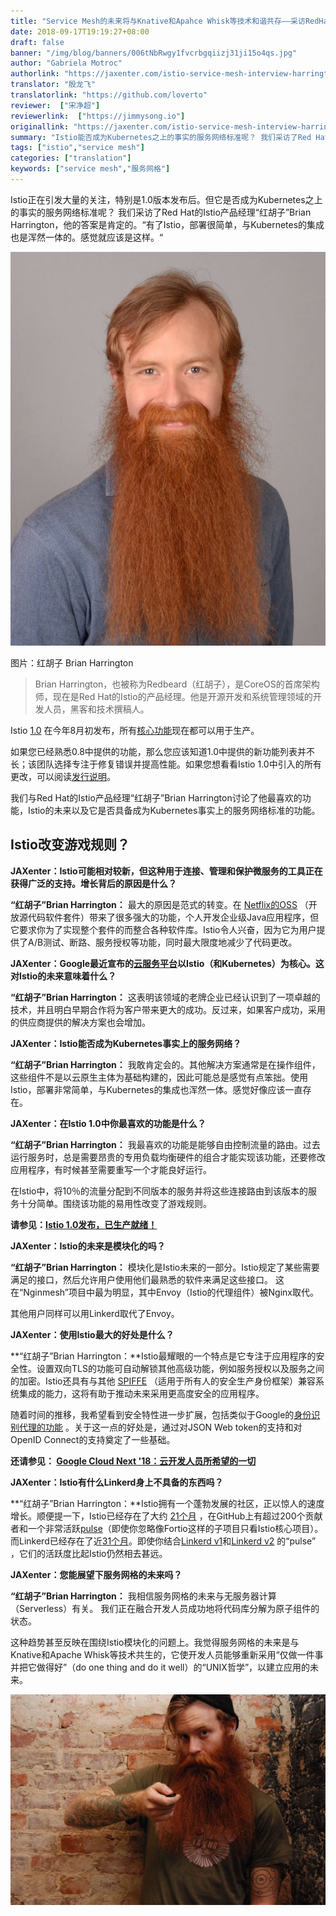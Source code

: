 ```yaml
---
title: "Service Mesh的未来将与Knative和Apahce Whisk等技术和谐共存——采访RedHat的Istio产品经理"
date: 2018-09-17T19:19:27+08:00
draft: false
banner: "/img/blog/banners/006tNbRwgy1fvcrbgqiizj31ji15o4qs.jpg"
author: "Gabriela Motroc"
authorlink: "https://jaxenter.com/istio-service-mesh-interview-harrington-148638.html#authors-block"
translator: "殷龙飞"
translatorlink: "https://github.com/loverto"
reviewer:  ["宋净超"]
reviewerlink:  ["https://jimmysong.io"]
originallink: "https://jaxenter.com/istio-service-mesh-interview-harrington-148638.html"
summary: "Istio能否成为Kubernetes之上的事实的服务网络标准呢？ 我们采访了Red Hat的Istio产品经理“红胡子”Brian Harrington，他的答案是肯定的。"
tags: ["istio","service mesh"]
categories: ["translation"]
keywords: ["service mesh","服务网格"]
---
```


Istio正在引发大量的关注，特别是1.0版本发布后。但它是否成为Kubernetes之上的事实的服务网络标准呢？ 我们采访了Red Hat的Istio产品经理“红胡子”Brian Harrington，他的答案是肯定的。“有了Istio，部署很简单，与Kubernetes的集成也是浑然一体的。感觉就应该是这样。“

![红胡子 Brian Harrington](006tNbRwgy1fvcqw67cllj30lc0qodj9.jpg)

图片：红胡子 Brian Harrington

> Brian Harrington，也被称为Redbeard（红胡子），是CoreOS的首席架构师，现在是Red Hat的Istio的产品经理。他是开源开发和系统管理领域的开发人员，黑客和技术撰稿人。

Istio [1.0](https://jaxenter.com/istio-1-0-arrived-core-features-ready-production-use-147459.html) 在今年8月初发布，所有[核心功能](https://istio.io/about/feature-stages/)现在都可以用于生产。

如果您已经熟悉0.8中提供的功能，那么您应该知道1.0中提供的新功能列表并不长；该团队选择专注于修复错误并提高性能。如果您想看看Istio 1.0中引入的所有更改，可以阅读[发行说明](https://istio.io/zh/about/notes/1.0/)。

我们与Red Hat的Istio产品经理“红胡子”Brian Harrington讨论了他最喜欢的功能，Istio的未来以及它是否具备成为Kubernetes事实上的服务网络标准的功能。

## Istio改变游戏规则？

**JAXenter：Istio可能相对较新，但这种用于连接、管理和保护微服务的工具正在获得广泛的支持。增长背后的原因是什么？**

**“红胡子”Brian Harrington：** 最大的原因是范式的转变。在 [Netflix的OSS](https://netflix.github.io/) （开放源代码软件套件）带来了很多强大的功能，个人开发企业级Java应用程序，但它要求你为了实现整个套件的而整合各种软件库。Istio令人兴奋，因为它为用户提供了A/B测试、断路、服务授权等功能，同时最大限度地减少了代码更改。

**JAXenter：Google最近宣布的[云服务平台](https://jaxenter.com/google-cloud-interesting-announcements-147230.html)以Istio（和Kubernetes）为核心。这对Istio的未来意味着什么？**

**“红胡子”Brian Harrington：** 这表明该领域的老牌企业已经认识到了一项卓越的技术，并且明白早期合作将为客户带来更大的成功。反过来，如果客户成功，采用的供应商提供的解决方案也会增加。

**JAXenter：Istio能否成为Kubernetes事实上的服务网络？**

**“红胡子”Brian Harrington：** 我敢肯定会的。其他解决方案通常是在操作组件，这些组件不是以云原生主体为基础构建的，因此可能总是感觉有点笨拙。使用Istio，部署非常简单，与Kubernetes的集成也浑然一体。感觉好像应该一直存在。

**JAXenter：在Istio 1.0中你最喜欢的功能是什么？**

**“红胡子”Brian Harrington：** 我最喜欢的功能是能够自由控制流量的路由。过去运行服务时，总是需要昂贵的专用负载均衡硬件的组合才能实现该功能，还要修改应用程序，有时候甚至需要重写一个才能良好运行。

在Istio中，将10％的流量分配到不同版本的服务并将这些连接路由到该版本的服务十分简单。围绕该功能的易用性改变了游戏规则。

**请参见：[Istio 1.0发布，已生产就绪！](http://www.servicemesher.com/blog/announcing-istio-1.0/)**

**JAXenter：Istio的未来是模块化的吗？**

**“红胡子”Brian Harrington：** 模块化是Istio未来的一部分。Istio规定了某些需要满足的接口，然后允许用户使用他们最熟悉的软件来满足这些接口。 这在“Nginmesh”项目中最为明显，其中Envoy（Istio的代理组件）被Nginx取代。

其他用户同样可以用Linkerd取代了Envoy。

**JAXenter：使用Istio最大的好处是什么？**

**“红胡子”Brian Harrington：**Istio最耀眼的一个特点是它专注于应用程序的安全性。设置双向TLS的功能可自动解锁其他高级功能，例如服务授权以及服务之间的加密。Istio还具有与其他 [SPIFFE](https://spiffe.io/) （适用于所有人的安全生产身份框架）兼容系统集成的能力，这将有助于推动未来采用更高度安全的应用程序。

随着时间的推移，我希望看到安全特性进一步扩展，包括类似于Google的[身份识别代理的功能](https://cloud.google.com/iap/) 。关于这一点的好处是，通过对JSON Web token的支持和对OpenID Connect的支持奠定了一些基础。

**还请参见： [Google Cloud Next '18：云开发人员所希望的一切](https://jaxenter.com/google-cloud-interesting-announcements-147230.html)**

**JAXenter：Istio有什么Linkerd身上不具备的东西吗？**

**“红胡子”Brian Harrington：**Istio拥有一个蓬勃发展的社区，正以惊人的速度增长。顺便提一下，Istio已经存在了大约 [21个月](https://github.com/istio/istio/commit/0216e811e9da88b867742710f7d166cef2eabfbc) ，在GitHub上有超过200个贡献者和一个非常活跃[pulse](https://github.com/istio/istio/pulse)（即使你忽略像Fortio这样的子项目只看Istio核心项目）。而Linkerd已经存在了近[31个月](https://github.com/linkerd/linkerd/tree/37e38f2a892d9354eea7305135aa6370612b02f2)。即使你结合[Linkerd v1](https://github.com/linkerd/linkerd/pulse)和[Linkerd v2](https://github.com/linkerd/linkerd2/pulse/) 的“pulse” ，它们的活跃度比起Istio仍然相去甚远。

**JAXenter：您能展望下服务网格的未来吗？**

**“红胡子”Brian Harrington：** 我相信服务网格的未来与无服务器计算（Serverless）有关。 我们正在融合开发人员成功地将代码库分解为原子组件的状态。

这种趋势甚至反映在围绕Istio模块化的问题上。我觉得服务网格的未来是与Knative和Apache Whisk等技术共生的，它使开发人员能够重新采用“仅做一件事并把它做得好”（do one thing and do it well）的“UNIX哲学”，以建立应用的未来。

![](006tNbRwgy1fvcr3ya379j30sg0j1grh.jpg)
